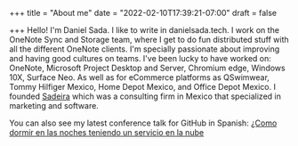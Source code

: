 +++
title = "About me"
date = "2022-02-10T17:39:21-07:00"
draft = false

+++
Hello! I'm Daniel Sada. I like to write in danielsada.tech. I work on the OneNote Sync and Storage team, where I get to do fun distributed stuff with all the different OneNote clients. I'm specially passionate about improving and having good cultures on teams. I've been lucky to have worked on: OneNote, Microsoft Project Desktop and Server, Chromium edge, Windows 10X, Surface Neo. As well as for eCommerce platforms as QSwimwear, Tommy Hilfiger Mexico, Home Depot Mexico, and Office Depot Mexico. I founded [Sadeira](http://sadeira.com) which was a consulting firm in Mexico that specialized in marketing and software.

You can also see my latest conference talk for GitHub in Spanish: [¿Como dormir en las noches teniendo un servicio en la nube](https://youtu.be/l8bLDR89qHA?t=2153)
